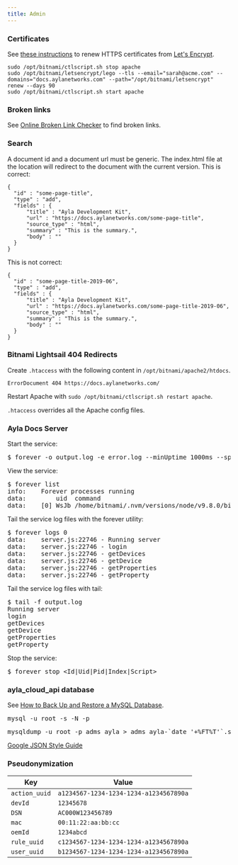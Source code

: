 ```yaml
---
title: Admin
---
```


### Certificates

See [these instructions](https://docs.bitnami.com/aws/how-to/generate-install-lets-encrypt-ssl/#step-5-renew-the-let-s-encrypt-certificate) to renew HTTPS certificates from [Let's Encrypt](https://letsencrypt.org/).

```
sudo /opt/bitnami/ctlscript.sh stop apache
sudo /opt/bitnami/letsencrypt/lego --tls --email="sarah@acme.com" --domains="docs.aylanetworks.com" --path="/opt/bitnami/letsencrypt" renew --days 90
sudo /opt/bitnami/ctlscript.sh start apache
```

### Broken links

See [Online Broken Link Checker](https://www.brokenlinkcheck.com/) to find broken links.

### Search

A document id and a document url must be generic. The index.html file at the location will redirect to the document with the current version. This is correct:

```
{
  "id" : "some-page-title",
  "type" : "add",
  "fields" : {
      "title" : "Ayla Development Kit",
      "url" : "https://docs.aylanetworks.com/some-page-title",
      "source_type" : "html",
      "summary" : "This is the summary.",
      "body" : ""
  }
}
```

This is not correct:

```
{
  "id" : "some-page-title-2019-06",
  "type" : "add",
  "fields" : {
      "title" : "Ayla Development Kit",
      "url" : "https://docs.aylanetworks.com/some-page-title-2019-06",
      "source_type" : "html",
      "summary" : "This is the summary.",
      "body" : ""
  }
}
```

### Bitnami Lightsail 404 Redirects

Create ```.htaccess``` with the following content in ```/opt/bitnami/apache2/htdocs```. 

```
ErrorDocument 404 https://docs.aylanetworks.com/
```

Restart Apache with ```sudo /opt/bitnami/ctlscript.sh restart apache```.

```.htaccess``` overrides all the Apache config files.

### Ayla Docs Server

Start the service:

<pre>
$ forever -o output.log -e error.log --minUptime 1000ms --spinSleepTime 1000ms start server.js
</pre>

View the service:

<pre>
$ forever list
info:    Forever processes running
data:        uid  command                                          script    forever pid   id logfile                         uptime     
data:    [0] WsJb /home/bitnami/.nvm/versions/node/v9.8.0/bin/node server.js 22736   22746    /home/bitnami/.forever/WsJb.log 0:0:0:8.52
</pre>

Tail the service log files with the forever utility:

<pre>
$ forever logs 0
data:    server.js:22746 - Running server
data:    server.js:22746 - login
data:    server.js:22746 - getDevices
data:    server.js:22746 - getDevice
data:    server.js:22746 - getProperties
data:    server.js:22746 - getProperty
</pre>

Tail the service log files with tail:

<pre>
$ tail -f output.log
Running server
login
getDevices
getDevice
getProperties
getProperty
</pre>

Stop the service:

<pre>
$ forever stop &lt;Id|Uid|Pid|Index|Script&gt;
</pre>

### ayla_cloud_api database

See [How to Back Up and Restore a MySQL Database](https://webcheatsheet.com/SQL/mysql_backup_restore.php).

<pre>
mysql -u root -s -N -p
</pre>

<pre>
mysqldump -u root -p adms_ayla > adms_ayla-`date '+%FT%T'`.sql
</pre>

[Google JSON Style Guide](https://google.github.io/styleguide/jsoncstyleguide.xml)

### Pseudonymization

|Key|Value|
|-|-|
|```action_uuid```|```a1234567-1234-1234-1234-a1234567890a```|
|```devId```|```12345678```|
|```DSN```|```AC000W123456789```|
|```mac```|```00:11:22:aa:bb:cc```|
|```oemId```|```1234abcd```|
|```rule_uuid```|```c1234567-1234-1234-1234-a1234567890a```|
|```user_uuid```|```b1234567-1234-1234-1234-a1234567890a```|
